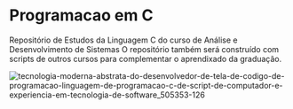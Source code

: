 # Programacao em C
Repositório de Estudos da Linguagem C do curso de Análise e Desenvolvimento de Sistemas
O repositório também será construído com scripts de outros cursos
para complementar o aprendixado da graduação.

![tecnologia-moderna-abstrata-do-desenvolvedor-de-tela-de-codigo-de-programacao-linguagem-de-programacao-c-de-script-de-computador-e-experiencia-em-tecnologia-de-software_505353-126](https://user-images.githubusercontent.com/83449614/175837922-e8bf12b9-483d-469d-8fb0-7cf980040dfb.jpg)
